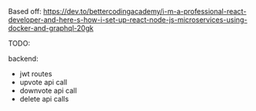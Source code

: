 Based off: https://dev.to/bettercodingacademy/i-m-a-professional-react-developer-and-here-s-how-i-set-up-react-node-js-microservices-using-docker-and-graphql-20gk

TODO:

backend:

- jwt routes
- upvote api call
- downvote api call
- delete api calls